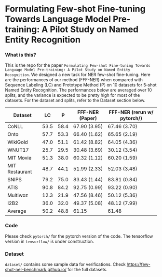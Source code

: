 # Formulating Few-shot Fine-tuning Towards Language Model Pre-training: A Pilot Study on Named Entity Recognition

### What is this?
This is the repo for the paper `Formulating Few-shot Fine-tuning Towards Language Model Pre-training: A Pilot Study on Named Entity Recognition`.
We designed a new task for NER few-shot fine-tuning. Here are the performances of our method (FFF-NER) when compared with
Sequence Labeling (LC) and Prototype Method (P) on 10 datasets for 5-shot Named Entity Recognition. The performances below are 
averaged over 10 splits, and the variance is expected to be pretty high for most of the datasets. For the dataset and splits,
refer to the Dataset section below.

| Dataset        | LC   | P    | FFF-NER (Paper) | FFF-NER (rerun w/ pytorch/) |
|----------------|------|------|-----------------|-----------------------------|
| CoNLL          | 53.5 | 58.4 | 67.90 (3.95)    | 67.46 (3.70)                |
| Onto           | 57.7 | 53.3 | 66.40 (1.62)    | 65.65 (2.19)                |
| WikiGold       | 47.0 | 51.1 | 61.42 (8.82)    | 64.05 (4.36)                |
| WNUT17         | 25.7 | 29.5 | 30.48 (3.69)    | 30.12 (3.54)                |
| MIT Movie      | 51.3 | 38.0 | 60.32 (1.12)    | 60.20 (1.59)                |
| MIT Restaurant | 48.7 | 44.1 | 51.99 (2.33)    | 52.03 (3.48)                |
| SNIPS          | 79.2 | 75.0 | 83.43 (1.44)    | 83.81 (0.84)                |
| ATIS           | 90.8 | 84.2 | 92.75 (0.99)    | 93.22 (0.90)                |
| Multiwoz       | 12.3 | 21.9 | 47.56 (8.46)    | 50.12 (5.36)                |
| I2B2           | 36.0 | 32.0 | 49.37 (5.08)    | 48.12 (7.99)                |
| Average        | 50.2 | 48.8 | 61.15           | 61.48                       |


### Code
Please check `pytorch/` for the pytorch version of the code.  The tensorflow version in `tensorflow/` is under construction.

### Dataset
`dataset/` contains some sample data for verifications. 
Check https://few-shot-ner-benchmark.github.io/ for the full datasets.